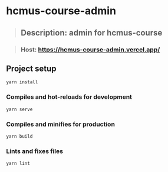 # hcmus-course-admin

> ## Description: admin for hcmus-course

> ### Host: https://hcmus-course-admin.vercel.app/

## Project setup

```
yarn install
```

### Compiles and hot-reloads for development

```
yarn serve
```

### Compiles and minifies for production

```
yarn build
```

### Lints and fixes files

```
yarn lint
```
